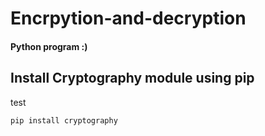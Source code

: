 # Encrpytion-and-decryption

<h4> Python program :) </h4>

## Install Cryptography module using pip

test
``` 
pip install cryptography 
```
